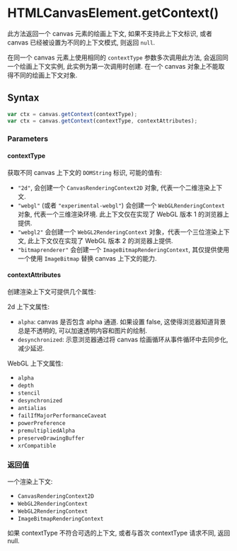 # HTMLCanvasElement.getContext()

此方法返回一个 canvas 元素的绘画上下文, 如果不支持此上下文标识, 或者 canvas 已经被设置为不同的上下文模式, 则返回 `null`.

在同一个 canvas 元素上使用相同的 `contextType` 参数多次调用此方法, 会返回同一个绘画上下文实例, 此实例为第一次调用时创建. 在一个 canvas 对象上不能取得不同的绘画上下文对象.

## Syntax

```js
var ctx = canvas.getContext(contextType);
var ctx = canvas.getContext(contextType, contextAttributes);
```

### Parameters

#### contextType

获取不同 canvas 上下文的 `DOMString` 标识, 可能的值有:

* `"2d"`, 会创建一个 `CanvasRenderingContext2D` 对象, 代表一个二维渲染上下文.
* `"webgl"` (或者 `"experimental-webgl"`) 会创建一个 `WebGLRenderingContext` 对象, 代表一个三维渲染环境. 此上下文仅在实现了 WebGL 版本 1 的浏览器上提供.
* `"webgl2"` 会创建一个 `WebGL2RenderingContext` 对象，代表一个三位渲染上下文, 此上下文仅在实现了 WebGL 版本 2 的浏览器上提供.
* `"bitmaprenderer"` 会创建一个 `ImageBitmapRenderingContext`, 其仅提供使用一个使用 `ImageBitmap` 替换 canvas 上下文的能力.

#### contextAttributes

创建渲染上下文可提供几个属性:

2d 上下文属性:

* `alpha`: canvas 是否包含 alpha 通道. 如果设置 false, 这使得浏览器知道背景总是不透明的, 可以加速透明内容和图片的绘制.
* `desynchronized`: 示意浏览器通过将 canvas 绘画循环从事件循环中去同步化, 减少延迟.

WebGL 上下文属性:

* `alpha`
* `depth`
* `stencil`
* `desynchronized`
* `antialias`
* `failIfMajorPerformanceCaveat`
* `powerPreference`
* `premultipliedAlpha`
* `preserveDrawingBuffer`
* `xrCompatible`

### 返回值

一个渲染上下文:

* `CanvasRenderingContext2D`
* `WebGL2RenderingContext`
* `WebGL2RenderingContext`
* `ImageBitmapRenderingContext`

如果 contextType 不符合可选的上下文, 或者与首次 contextType 请求不同, 返回 null.
